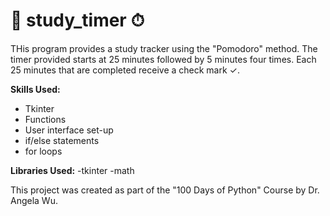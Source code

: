 # 🐍 study_timer ⏱
THis program provides a study tracker using the "Pomodoro" method. The timer provided starts at 25 minutes followed by 5 minutes four times. Each 25 minutes that are completed receive a check mark ✓.

**Skills Used:**
  - Tkinter
  - Functions
  - User interface set-up
  - if/else statements
  - for loops
  
**Libraries Used:**
  -tkinter
  -math

This project was created as part of the "100 Days of Python" Course by Dr. Angela Wu.
